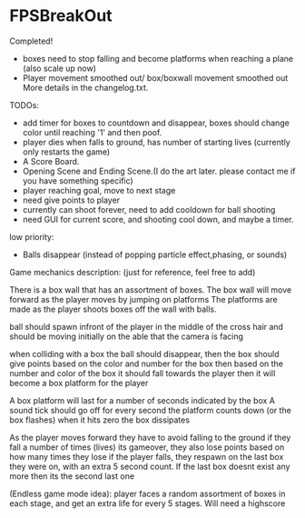 # FPSBreakOut
Completed!
- boxes need to stop falling and become platforms when reaching a plane (also scale up now)
- Player movement smoothed out/ box/boxwall movement smoothed out
More details in the changelog.txt.

TODOs:
- add timer for boxes to countdown and disappear, boxes should change color until reaching '1' and then poof.
- player dies when falls to ground, has number of starting lives (currently only restarts the game)
- A Score Board.
- Opening Scene and Ending Scene.(I do the art later. please contact me if you have something specific)
- player reaching goal, move to next stage
- need give points to player
- currently can shoot forever, need to add cooldown for ball shooting
- need GUI for current score, and shooting cool down, and maybe a timer.

low priority:
- Balls disappear (instead of popping particle effect,phasing, or sounds) 


Game mechanics description: (just for reference, feel free to add)

There is a box wall that has an assortment of boxes. 
  The box wall will move forward as the player moves by jumping on platforms
  The platforms are made as the player shoots boxes off the wall with balls.

ball should spawn infront of the player in the middle of the cross hair and should be moving initially on the able that the camera is facing

when colliding with a box the ball should disappear,
 then the box should give points based on the color and number for the box
 then based on the number and color of the box it should fall towards the player 
	then it will become a box platform for the player
	
A box platform will last for a number of seconds indicated by the box
	A sound tick should go off for every second the platform counts down (or the box flashes)
	when it hits zero the box dissipates

As the player moves forward they have to avoid falling to the ground 
	if they fall a number of times (lives) its gameover, 
        they also lose points based on how many times they lose
        if the player falls, they respawn on the last box they were on, with an extra 5 second count. 
           If the last box doesnt exist any more then its the second last one

(Endless game mode idea): 
player faces a random assortment of boxes in each stage, and get an extra life for every 5 stages.
Will need a highscore 


